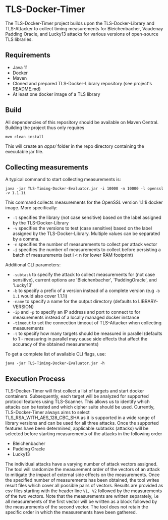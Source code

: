 # TLS-Docker-Timer
The TLS-Docker-Timer project builds upon the TLS-Docker-Library and TLS-Attacker to collect timing measurements for Bleichenbacher, Vaudenay Padding Oracle, and Lucky13 attacks for various versions of open-source TLS libraries.

## Requirements
- Java 11
- Docker
- Maven
- Cloned and prepared TLS-Docker-Library repository (see project's README.md)
- At least one docker image of a TLS library

## Build
All dependencies of this repository should be available on Maven Central. Building the project thus only requires
```
mvn clean install
```
This will create an *apps/* folder in the repo directory containing the executable jar file.

## Collecting measurements
A typical command to start collecting measurements is:
```
java -jar TLS-Timing-Docker-Evaluator.jar -i 10000 -n 10000 -l openssl -v 1.1.1i
```
This command collects measurements for the OpenSSL version 1.1.1i docker image. More specifically:
- `-l` specifies the library (not case sensitive) based on the label assigned by the TLS-Docker-Library 
- `-v` specifies the versions to test (case sensitive) based on the label assigned by the TLS-Docker-Library. Multiple values can be separated by a comma.
- `-n` specifies the number of measurements to collect per attack vector
- `-i` specifies the number of measurements to collect before persisting a batch of measurements (set i < n for lower RAM footprint)

Additional CLI parameters:
- `-subtask` to specify the attack to collect measurements for (not case sensitive), current options are 'Bleichenbacher', 'PaddingOracle', and 'Lucky13'
- `-b` to specify a prefix of a version instead of a complete version (e.g `-b 1.1` would also cover 1.1.1i)
- `-name` to specify a name for the output directory (defaults to LIBRARY-VERSION)
- `-ip` and `-p` to specify an IP address and port to connect to for measurements instead of a locally managed docker instance 
- `-timeout` to set the connection timeout of TLS-Attacker when collecting measurements
- `-t` to specify how many targets should be measured in parallel (defaults to 1 - measuring in parallel may cause side effects that affect the accuracy of the obtained measurements)

To get a complete list of available CLI flags, use:
```
java -jar TLS-Timing-Docker-Evaluator.jar -h
```

## Execution Process
TLS-Docker-Timer will first collect a list of targets and start docker containers. Subsequently, each target will be analyzed for supported protocol features using TLS-Scanner. This allows us to identify which attacks can be tested and which cipher suite should be used. Currently, TLS-Docker-Timer always aims to select TLS_RSA_WITH_AES_128_CBC_SHA as it is supported in a wide range of library versions and can be used for all three attacks.
Once the supported features have been determined, applicable subtasks (attacks) will be selected before starting measurements of the attacks in the following order
- Bleichenbacher
- Padding Oracle
- Lucky13

The individual attacks have a varying number of attack vectors assigned. The tool will randomize the measurement order of the vectors of an attack to mitigate the impact of external side effects on the measurements. Once the specified number of measurements has been obtained, the tool writes result files which cover all possible pairs of vectors. Results are provided as csv files starting with the header line
`V1, V2` followed by the measurements of the two vectors. Note that the measurements are written separately, i.e all measurements of the first vector will be written as a block followed by the measurements of the second vector. The tool does not retain the specific order in which the measurements have been gathered.

